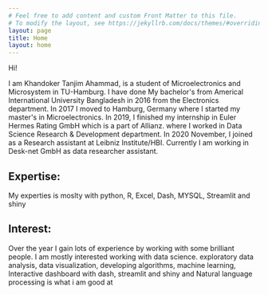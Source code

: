 ```yaml
---
# Feel free to add content and custom Front Matter to this file.
# To modify the layout, see https://jekyllrb.com/docs/themes/#overriding-theme-defaults
layout: page
title: Home
layout: home
---
```

Hi!

I am Khandoker Tanjim Ahammad, is a student of Microelectronics and Microsystem in TU-Hamburg. I have done My bachelor's from Americal International University Bangladesh in 2016 from the Electronics department. In 2017 I moved to Hamburg, Germany where I started my master's in Microelectronics. In 2019, I finished my internship in Euler Hermes Rating GmbH which is a part of Allianz. where I worked in Data Science Research & Development department. In 2020 November, I joined as a Research assistant at Leibniz Institute/HBI. Currently I am working in Desk-net GmbH as data researcher assistant.

## Expertise:
My experties is moslty with python, R, Excel, Dash, MYSQL, Streamlit and shiny 

## Interest: 

Over the year I gain lots of experience by working with some brilliant people. 
I am mostly interested working with data science.
exploratory data analysis, data visualization, 
developing algorithms, machine learning, Interactive dashboard with dash, streamlit and shiny and  Natural language processing is what i am good at
